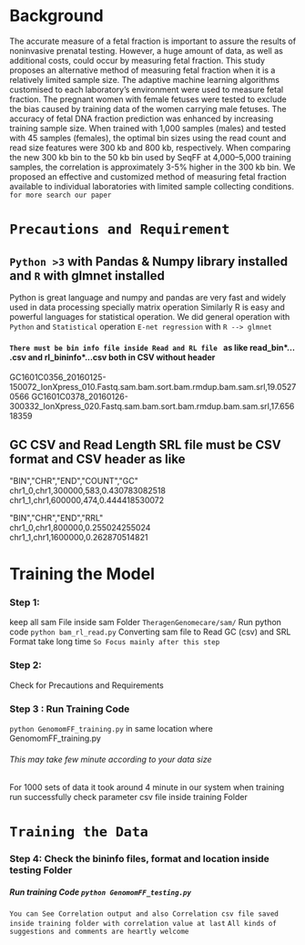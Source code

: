 # Background

The accurate measure of a fetal fraction is important to assure the results of noninvasive prenatal testing. However, a huge amount of data, as well as additional costs, could occur by measuring fetal fraction. This study proposes an alternative method of measuring fetal fraction when it is a relatively limited sample size. The adaptive machine learning algorithms customised to each laboratory’s environment were used to measure fetal fraction. The pregnant women with female fetuses were tested to exclude the bias caused by training data of the women carrying male fetuses. The accuracy of fetal DNA fraction prediction was enhanced by increasing training sample size. When trained with 1,000 samples (males) and tested with 45 samples (females), the optimal bin sizes using the read count and read size features were 300 kb and 800 kb, respectively. When comparing the new 300 kb bin to the 50 kb bin used by SeqFF at 4,000–5,000 training samples, the correlation is approximately 3-5% higher in the 300 kb bin. We proposed an effective and customized method of measuring fetal fraction available to individual laboratories with limited sample collecting conditions. <br>
`for more search our paper`

# ```Precautions and Requirement ```
## `Python >3` with Pandas & Numpy library installed  and `R` with glmnet installed
Python is great language and numpy and pandas are very fast and widely used in data processing specially matrix operation
Similarly R is easy and powerful languages for statistical operation.
We did general operation with `Python` and `Statistical` operation `E-net regression` with `R --> glmnet`


#### `There must be bin info file inside Read and RL file ` as like read_bin*... .csv and rl_bininfo*...csv both in CSV without header 
GC1601C0356_20160125-150072_IonXpress_010.Fastq.sam.bam.sort.bam.rmdup.bam.sam.srl,19.05270566
GC1601C0378_20160126-300332_IonXpress_020.Fastq.sam.bam.sort.bam.rmdup.bam.sam.srl,17.65618359

## GC CSV and Read Length SRL file must be CSV format and CSV header as like <br>

"BIN","CHR","END","COUNT","GC" <br>
chr1_0,chr1,300000,583,0.430783082518<br>
chr1_1,chr1,600000,474,0.444418530072<br>

"BIN","CHR","END","RRL"<br>
chr1_0,chr1,800000,0.255024255024<br>
chr1_1,chr1,1600000,0.262870514821 <br>

# Training the Model
### Step 1:
keep all sam File inside sam Folder `TheragenGenomecare/sam/`
Run python code `python bam_rl_read.py` Converting sam file to Read GC (csv) and SRL  Format take long time
``` So Focus mainly after this step ```

### Step 2:
Check for Precautions and Requirements

### Step 3 : Run Training Code 
`python GenomomFF_training.py` in same location where GenomomFF_training.py
###### This may take few minute according to your data size <br>
For 1000 sets of data it took around 4 minute in our system 
when training run successfully check parameter csv file inside training Folder

# `Training the Data`
### Step 4: Check the bininfo files, format and location inside testing Folder
#####  Run training Code `python GenomomFF_testing.py`

`` You can See Correlation output and also Correlation csv file saved inside training folder with correlation value at last ``
` All kinds of suggestions and comments are heartly welcome ` 

